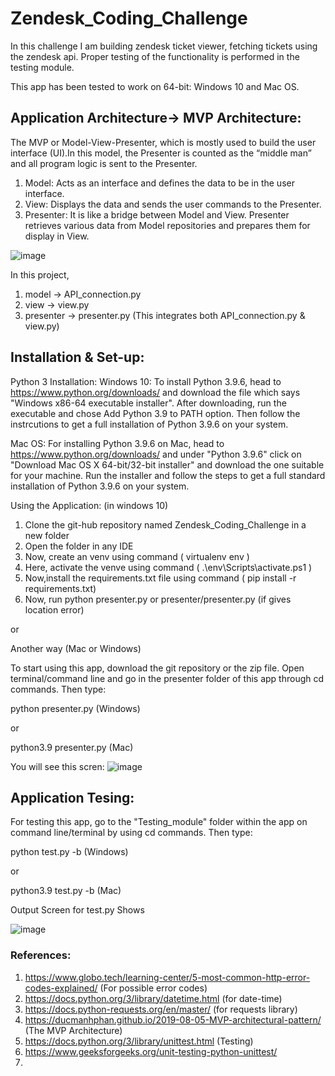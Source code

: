 # Zendesk_Coding_Challenge

In this challenge I am building zendesk ticket viewer, fetching tickets using the zendesk api. Proper testing of the functionality is performed in the testing module.

This app has been tested to work on 64-bit: Windows 10 and Mac OS.

## Application Architecture-> MVP Architecture:

The MVP or Model-View-Presenter, which is mostly used to build the user interface (UI).In this model, the Presenter is counted as the “middle man” and all program logic is sent to the Presenter. 

1. Model: Acts as an interface and defines the data to be in the user interface.
2. View: Displays the data and sends the user commands to the Presenter.
3. Presenter: It is like a bridge between Model and View. Presenter retrieves various data from Model repositories and prepares them for display in View.

![image](https://user-images.githubusercontent.com/76500390/127947169-2d9900c4-9fe0-4bbe-b807-f2cc7912417a.png)

In this project,
1. model -> API_connection.py
2. view -> view.py
3. presenter -> presenter.py (This integrates both API_connection.py & view.py)

## Installation & Set-up:
Python 3 Installation:
Windows 10:
To install Python 3.9.6, head to https://www.python.org/downloads/ and download the file which says "Windows x86-64 executable installer". After downloading, run the executable and chose Add Python 3.9 to PATH option. Then follow the instrcutions to get a full installation of Python 3.9.6 on your system.

Mac OS:
For installing Python 3.9.6 on Mac, head to https://www.python.org/downloads/ and under "Python 3.9.6" click on "Download Mac OS X 64-bit/32-bit installer" and download the one suitable for your machine. Run the installer and follow the steps to get a full standard installation of Python 3.9.6 on your system.

Using the Application: (in windows 10)
1. Clone the git-hub repository named Zendesk_Coding_Challenge in a new folder
2. Open the folder in any IDE
3. Now, create an venv using command ( virtualenv env ) 
4. Here, activate the venve using command ( .\env\Scripts\activate.ps1 ) 
5. Now,install the requirements.txt file using command ( pip install -r requirements.txt)
6. Now, run python presenter.py or presenter/presenter.py (if gives location error)

or

Another way (Mac or Windows)

To start using this app, download the git repository or the zip file. Open terminal/command line and go in the presenter folder of this app through cd commands. Then type:

python presenter.py (Windows)

or

python3.9 presenter.py (Mac)

You will see this scren: 
![image](https://user-images.githubusercontent.com/76500390/127950954-119d0b1a-c39e-4bf1-91ec-45c87e5484c0.png)


## Application Tesing:

For testing this app, go to the "Testing_module" folder within the app on command line/terminal by using cd commands. Then type:

python test.py -b (Windows)

or

python3.9 test.py -b (Mac)

Output Screen for test.py Shows

![image](https://user-images.githubusercontent.com/76500390/127952652-4446f260-34db-4f12-9d05-99222a2a9971.png)




### References:
1. https://www.globo.tech/learning-center/5-most-common-http-error-codes-explained/   (For possible error codes)
2. https://docs.python.org/3/library/datetime.html                                     (for date-time)
3. https://docs.python-requests.org/en/master/                                          (for requests library)
4. https://ducmanhphan.github.io/2019-08-05-MVP-architectural-pattern/ (The MVP Architecture)
5. https://docs.python.org/3/library/unittest.html (Testing)
6. https://www.geeksforgeeks.org/unit-testing-python-unittest/
7. 
